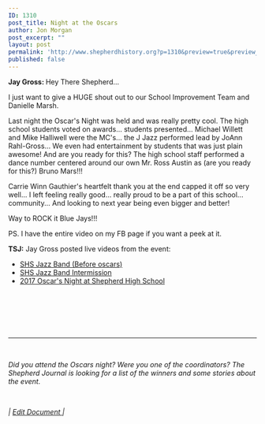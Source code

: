 ```yaml
---
ID: 1310
post_title: Night at the Oscars
author: Jon Morgan
post_excerpt: ""
layout: post
permalink: 'http://www.shepherdhistory.org?p=1310&preview=true&preview_id=1310'
published: false
---
```

<b>Jay Gross: </b>Hey There Shepherd...

I just want to give a HUGE shout out to our School Improvement Team and Danielle Marsh.

Last night the Oscar's Night was held and was really pretty cool. The high school students voted on awards... students presented... Michael Willett and Mike Halliwell were the MC's... the J Jazz performed lead by JoAnn Rahl-Gross...
We even had entertainment by students that was just plain awesome!
And are you ready for this? The high school staff performed a dance number centered around our own Mr. Ross Austin as (are you ready for this?) Bruno Mars!!!

Carrie Winn Gauthier's heartfelt thank you at the end capped it off so very well...
I left feeling really good... really proud to be a part of this school... community...
And looking to next year being even bigger and better!

Way to ROCK it Blue Jays!!!

PS. I have the entire video on my FB page if you want a peek at it.

<b>TSJ:</b> Jay Gross posted live videos from the event:
<ul>
 	<li><a href="https://www.facebook.com/jgross811/videos/10154952395093445/">SHS Jazz Band (Before oscars)</a></li>
 	<li><a href="https://www.facebook.com/jgross811/videos/10154952583963445/">SHS Jazz Band Intermission</a></li>
 	<li><a href="https://www.facebook.com/jgross811/videos/10154952454568445/">2017 Oscar's Night at Shepherd High School</a></li>
</ul>
&nbsp;

&nbsp;

&nbsp;

<hr />

&nbsp;

<i>Did you attend the Oscars night? Were you one of the coordinators? The Shepherd Journal is looking for a list of the winners and some stories about the event.</i>

&nbsp;

<i>| <a href="https://docs.google.com/document/d/1CTZM5moTl7aiZx_NzrWUfzi92mnYEztBHKKRMzv0_dg/edit?usp=sharing">Edit Document </a>| </i>